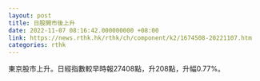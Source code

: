 ```yaml
---
layout: post
title: 日股開市後上升
date: 2022-11-07 08:16:42.000000000 +08:00
link: https://news.rthk.hk/rthk/ch/component/k2/1674508-20221107.htm
categories: rthk
---
```


東京股市上升。日經指數較早時報27408點，升208點，升幅0.77%。
